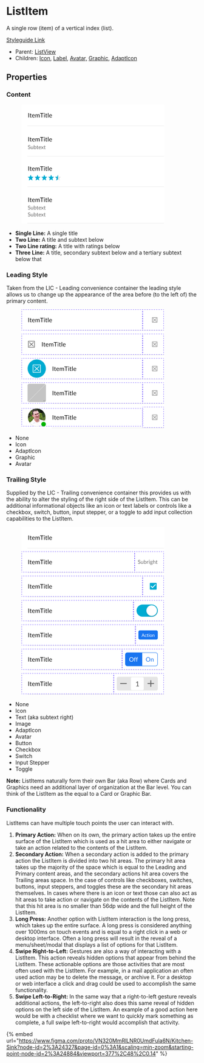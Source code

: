 # ListItem

A single row (item) of a vertical index (list).

[Styleguide Link](https://app.zeplin.io/styleguide/6041aec8159a9b10c34d0182/components?cseid=608b00c8788d2a052f91e09b)

* Parent: [ListView](../../ks-modules/list-view.md)
* Children: [Icon](../../overview/icon.md), [Label](../../overview/label.md), [Avatar,](../../overview/avatar/) [Graphic](../../overview/graphic/), [AdaptIcon](../../overview/adapticon/)

## Properties

### Content

<figure><img src="../../../.gitbook/assets/LI - Primary.png" alt=""><figcaption></figcaption></figure>

* **Single Line:** A single title
* **Two Line:** A title and subtext below
* **Two Line rating:** A title with ratings below
* **Three Line:** A title, secondary subtext below and a tertiary subtext below that

### Leading Style

Taken from the LIC - Leading convenience container the leading style allows us to change up the appearance of the area before (to the left of) the primary content.

<figure><img src="../../../.gitbook/assets/LI-Leading.png" alt=""><figcaption></figcaption></figure>

* None
* Icon
* AdaptIcon
* Graphic
* Avatar

### Trailing Style

Supplied by the LIC - Trailing convenience container this provides us with the ability to alter the styling of the right side of the ListItem. This can be additional informational objects like an icon or text labels or controls like a checkbox, switch, button, input stepper, or a toggle to add input collection capabilities to the ListItem.

<figure><img src="../../../.gitbook/assets/LI - Trailing.png" alt=""><figcaption></figcaption></figure>

* None
* Icon
* Text (aka subtext right)
* Image
* AdaptIcon
* Avatar
* Button
* Checkbox
* Switch
* Input Stepper
* Toggle

**Note:** ListItems naturally form their own Bar (aka Row) where Cards and Graphics need an additional layer of organization at the Bar level. You can think of the ListItem as the equal to a Card or Graphic Bar.

### Functionality

ListItems can have multiple touch points the user can interact with.

1. **Primary Action:** When on its own, the primary action takes up the entire surface of the ListItem which is used as a hit area to either navigate or take an action related to the contents of the ListItem.
2. **Secondary Action:** When a secondary action is added to the primary action the ListItem is divided into two hit areas. The primary hit area takes up the majority of the space which is equal to the Leading and Primary content areas, and the secondary actions hit area covers the Trailing areas space. In the case of controls like checkboxes, switches, buttons, input steppers, and toggles these are the secondary hit areas themselves. In cases where there is an icon or text those can also act as hit areas to take action or navigate on the contents of the ListItem. Note that this hit area is no smaller than 56dp wide and the full height of the ListItem.
3. **Long Press:** Another option with ListItem interaction is the long press, which takes up the entire surface. A long press is considered anything over 1000ms on touch events and is equal to a right click in a web or desktop interface. Often a long press will result in the reveal of a menu/sheet/modal that displays a list of options for that ListItem.
4. **Swipe Right-to-Left:** Gestures are also a way of interacting with a ListItem. This action reveals hidden options that appear from behind the ListItem. These actionable options are those activities that are most often used with the ListItem. For example, in a mail application an often used action may be to delete the message, or archive it. For a desktop or web interface a click and drag could be used to accomplish the same functionality.
5. **Swipe Left-to-Right:** In the same way that a right-to-left gesture reveals additional actions, the left-to-right also does this same reveal of hidden options on the left side of the ListItem. An example of a good action here would be with a checklist where we want to quickly mark something as complete, a full swipe left-to-right would accomplish that activity.

{% embed url="https://www.figma.com/proto/VN320MmRlLNR0UmdFula6N/Kitchen-Sink?node-id=2%3A24327&page-id=0%3A1&scaling=min-zoom&starting-point-node-id=2%3A24884&viewport=377%2C48%2C0.14" %}
